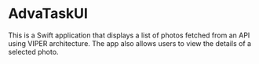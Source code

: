# AdvaTaskUI
This is a Swift application that displays a list of photos fetched from an API using VIPER architecture. The app also allows users to view the details of a selected photo.
